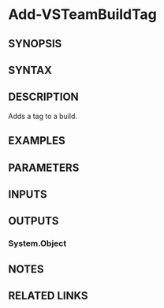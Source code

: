 <!-- #include "./common/header.md" -->

# Add-VSTeamBuildTag

## SYNOPSIS

<!-- #include "./synopsis/Add-VSTeamBuildTag.md" -->

## SYNTAX

## DESCRIPTION

Adds a tag to a build.

## EXAMPLES

## PARAMETERS

<!-- #include "./params/projectName.md" -->

<!-- #include "./params/BuildIds.md" -->

<!-- #include "./params/BuildTags.md" -->

<!-- #include "./params/confirm.md" -->

<!-- #include "./params/Force.md" -->

<!-- #include "./params/whatIf.md" -->

## INPUTS

## OUTPUTS

### System.Object

## NOTES

## RELATED LINKS
